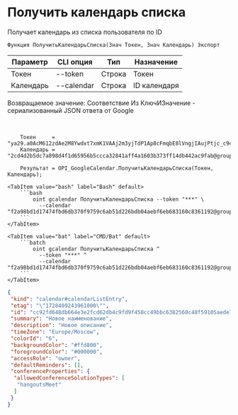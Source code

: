 ﻿---
sidebar_position: 3
---

# Получить календарь списка
 Получает календарь из списка пользователя по ID



`Функция ПолучитьКалендарьСписка(Знач Токен, Знач Календарь) Экспорт`

  | Параметр | CLI опция | Тип | Назначение |
  |-|-|-|-|
  | Токен | --token | Строка | Токен |
  | Календарь | --calendar | Строка | ID календаря |

  
  Возвращаемое значение:   Соответствие Из КлючИЗначение - сериализованный JSON ответа от Google

<br/>




```bsl title="Пример кода"
    Токен     = "ya29.a0AcM612zdAe2M8Ywdxt7xmK1VAAj2m3yjTdP1Ap8cFmqbE8lVngjIAujPtjc_c94MCuKNLfn7MSssBd6NfMXDQDrHMUv7Fgjp7cjuXk68n...";
    Календарь = "2cd4d2b5dc7a898d4f1d65956b5ccca32841aff4a1603b373ff14db442ac9fab@group.calendar.google.com";

    Результат = OPI_GoogleCalendar.ПолучитьКалендарьСписка(Токен, Календарь);
```
    

 <Tabs>
  
    <TabItem value="bash" label="Bash" default>
        ```bash
            oint gcalendar ПолучитьКалендарьСписка --token "***" \
              --calendar "f2a98bd1d17474fbd6db370f9759c6ab51d226bdb04aebf6eb683160c8361192@group.calendar.google.com"
        ```
    </TabItem>
  
    <TabItem value="bat" label="CMD/Bat" default>
        ```batch
            oint gcalendar ПолучитьКалендарьСписка ^
              --token "***" ^
              --calendar "f2a98bd1d17474fbd6db370f9759c6ab51d226bdb04aebf6eb683160c8361192@group.calendar.google.com"
        ```
    </TabItem>
</Tabs>


```json title="Результат"
{
 "kind": "calendar#calendarListEntry",
 "etag": "\"1728409243961000\"",
 "id": "cc92fd648db664e3e2fcd62db4c9fd9f458cc49bbc6382560c48f59105aede70@group.calendar.google.com",
 "summary": "Новое наименование",
 "description": "Новое описание",
 "timeZone": "Europe/Moscow",
 "colorId": "6",
 "backgroundColor": "#ffd800",
 "foregroundColor": "#000000",
 "accessRole": "owner",
 "defaultReminders": [],
 "conferenceProperties": {
  "allowedConferenceSolutionTypes": [
   "hangoutsMeet"
  ]
 }
}
```
